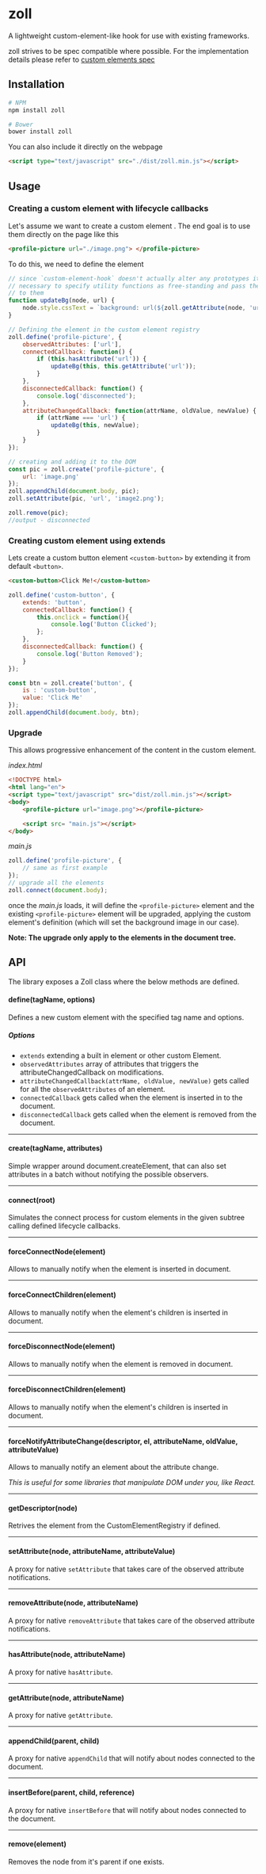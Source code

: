 # zoll

A lightweight custom-element-like hook for use with existing frameworks.

zoll strives to be spec compatible where possible. For the implementation details please refer to [custom elements spec](https://w3c.github.io/webcomponents/spec/custom/)

## Installation

```sh
# NPM
npm install zoll

# Bower
bower install zoll
```

You can also include it directly on the webpage

```html
<script type="text/javascript" src="./dist/zoll.min.js"></script>
```

## Usage

### Creating a custom element with lifecycle callbacks

Let's assume we want to create a custom element <profile-picture>. The end goal is to use them directly on the page like this

```html
<profile-picture url="./image.png"> </profile-picture>
```
To do this, we need to define the element

```js
// since `custom-element-hook` doesn't actually alter any prototypes it's 
// necessary to specify utility functions as free-standing and pass the node  
// to them
function updateBg(node, url) {
    node.style.cssText = `background: url(${zoll.getAttribute(node, 'url')}); width: 200px; height: 200px;`;
}

// Defining the element in the custom element registry
zoll.define('profile-picture', {
    observedAttributes: ['url'],
    connectedCallback: function() {
        if (this.hasAttribute('url')) {
            updateBg(this, this.getAttribute('url'));
        }
    },
    disconnectedCallback: function() {
        console.log('disconnected');
    },
    attributeChangedCallback: function(attrName, oldValue, newValue) {
        if (attrName === 'url') {
            updateBg(this, newValue);
        }
    }
});

// creating and adding it to the DOM
const pic = zoll.create('profile-picture', {
    url: 'image.png'
});
zoll.appendChild(document.body, pic);
zoll.setAttribute(pic, 'url', 'image2.png');

zoll.remove(pic);
//output - disconnected
```

### Creating custom element using extends

Lets create a custom button element `<custom-button>` by extending it from default `<button>`.

```html
<custom-button>Click Me!</custom-button>
```

```js
zoll.define('custom-button', {
    extends: 'button',
    connectedCallback: function() {
        this.onclick = function(){
            console.log('Button Clicked');
        };
    },
    disconnectedCallback: function() {
        console.log('Button Removed');
    }
});

const btn = zoll.create('button', {
    is : 'custom-button',
    value: 'Click Me'
});
zoll.appendChild(document.body, btn);
```

### Upgrade

This allows progressive enhancement of the content in the custom element.

*index.html*
```html
<!DOCTYPE html>
<html lang="en">
<script type="text/javascript" src="dist/zoll.min.js"></script>
<body>
    <profile-picture url="image.png"></profile-picture>

    <script src= "main.js"></script>
</body>
```

*main.js*
```js
zoll.define('profile-picture', {
    // same as first example
});
// upgrade all the elements
zoll.connect(document.body);
```

once the *main.js* loads, it will define the `<profile-picture>` element and the existing `<profile-picture>` element will be upgraded, applying the custom element's definition (which will set the background image in our case).

**Note: The upgrade only apply to the elements in the document tree.**

## API

The library exposes a Zoll class where the below methods are defined.

#### define(tagName, options)
Defines a new custom element with the specified tag name and options. 

##### Options
+ `extends` extending a built in element or other custom Element.
+ `observedAttributes` array of attributes that triggers the attributeChangedCallback on modifications.
+ `attributeChangedCallback(attrName, oldValue, newValue)` gets called for all the `observedAttributes` of an element.
+ `connectedCallback` gets called when the element is inserted in to the document.
+ `disconnectedCallback`  gets called when the element is removed from the document.

---
#### create(tagName, attributes)
Simple wrapper around document.createElement, that can also set attributes in a batch without notifying the possible observers.

---
#### connect(root)
Simulates the connect process for custom elements in the given subtree calling defined lifecycle callbacks.

---
#### forceConnectNode(element)
Allows to manually notify when the element is inserted in document.

---
#### forceConnectChildren(element)
Allows to manually notify when the element's children is inserted in document.

---
#### forceDisconnectNode(element)
Allows to manually notify when the element is removed in document.

---
#### forceDisconnectChildren(element)
Allows to manually notify when the element's children is inserted in document.

---
#### forceNotifyAttributeChange(descriptor, el, attributeName, oldValue, attributeValue)
Allows to manually notify an element about the attribute change.

*This is useful for some libraries that manipulate DOM under you, like React.*

---
#### getDescriptor(node)
Retrives the element from the CustomElementRegistry if defined.

---
#### setAttribute(node, attributeName, attributeValue)
A proxy for native `setAttribute` that takes care of the observed attribute notifications.

---
#### removeAttribute(node, attributeName)
A proxy for native `removeAttribute` that takes care of the observed attribute notifications.

---
#### hasAttribute(node, attributeName)
A proxy for native `hasAttribute`.

---
#### getAttribute(node, attributeName)
A proxy for native `getAttribute`.

---
#### appendChild(parent, child)
A proxy for native `appendChild` that will notify about nodes connected to the document.

---
#### insertBefore(parent, child, reference)
A proxy for native `insertBefore` that will notify about nodes connected to the document.

---
#### remove(element)
Removes the node from it's parent if one exists.
